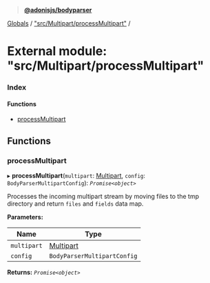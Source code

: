 > **[@adonisjs/bodyparser](../README.md)**

[Globals](../globals.md) / ["src/Multipart/processMultipart"](_src_multipart_processmultipart_.md) /

# External module: "src/Multipart/processMultipart"

### Index

#### Functions

* [processMultipart](_src_multipart_processmultipart_.md#processmultipart)

## Functions

###  processMultipart

▸ **processMultipart**(`multipart`: [Multipart](../classes/_src_multipart_index_.multipart.md), `config`: `BodyParserMultipartConfig`): *`Promise<object>`*

Processes the incoming multipart stream by moving files to the
tmp directory and return `files` and `fields` data map.

**Parameters:**

Name | Type |
------ | ------ |
`multipart` | [Multipart](../classes/_src_multipart_index_.multipart.md) |
`config` | `BodyParserMultipartConfig` |

**Returns:** *`Promise<object>`*